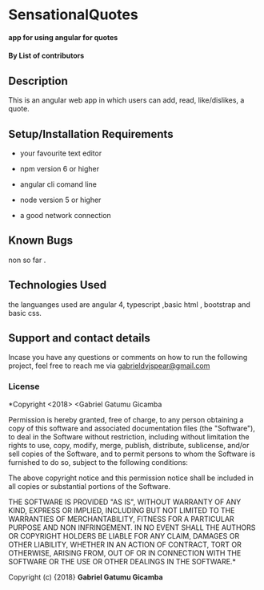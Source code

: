 # SensationalQuotes

#### app for using angular for quotes

#### By **List of contributors**

## Description

This is an angular web app in which users can add, read, like/dislikes, a quote.

## Setup/Installation Requirements


* your favourite text editor

* npm version 6 or higher

* angular cli comand line

* node version 5 or higher

* a good network connection


## Known Bugs

non so far .

## Technologies Used

the languanges used are angular 4, typescript ,basic html , bootstrap and basic css.

## Support and contact details

Incase you have any questions or comments on how to run the following project, feel free to reach me via gabrieldvjspear@gmail.com

### License

*Copyright <2018> <Gabriel Gatumu Gicamba

Permission is hereby granted, free of charge, to any person obtaining a copy of this software and associated documentation files (the "Software"), to deal in the Software without restriction, including without limitation the rights to use, copy, modify, merge, publish, distribute, sublicense, and/or sell copies of the Software, and to permit persons to whom the Software is furnished to do so, subject to the following conditions:

The above copyright notice and this permission notice shall be included in all copies or substantial portions of the Software.

THE SOFTWARE IS PROVIDED "AS IS", WITHOUT WARRANTY OF ANY KIND, EXPRESS OR IMPLIED, INCLUDING BUT NOT LIMITED TO THE WARRANTIES OF MERCHANTABILITY, FITNESS FOR A PARTICULAR PURPOSE AND NON INFRINGEMENT. IN NO EVENT SHALL THE AUTHORS OR COPYRIGHT HOLDERS BE LIABLE FOR ANY CLAIM, DAMAGES OR OTHER LIABILITY, WHETHER IN AN ACTION OF CONTRACT, TORT OR OTHERWISE, ARISING FROM, OUT OF OR IN CONNECTION WITH THE SOFTWARE OR THE USE OR OTHER DEALINGS IN THE SOFTWARE.*

Copyright (c) {2018} **Gabriel Gatumu Gicamba**
